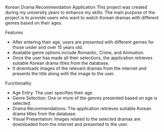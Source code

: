 Korean Drama Recommendation Application
This project was created during my university years to enhance my skills. The main purpose of the project is to provide users who want to watch Korean dramas with different genres based on their ages.

Features
- After entering their age, users are presented with different genres for those under and over 15 years old.
- Available genre options include Romantic, Crime, and Animation.
- Once the user has made all their selections, the application retrieves suitable Korean drama titles from the database.
- It downloads images of the relevant dramas from the internet and presents the title along with the image to the user.

Functionality
- Age Entry: The user specifies their age.
- Genre Selection: One or more of the genres presented based on age is selected.
- Drama Recommendations: The application retrieves suitable Korean drama titles from the database.
- Visual Presentation: Images related to the selected dramas are downloaded from the internet and presented to the user.

